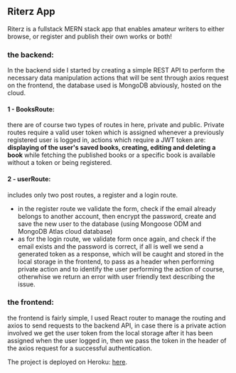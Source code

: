 ## Riterz App
Riterz is a fullstack MERN stack app that enables amateur writers to either browse, or register and publish their own works or both!

### the backend:
In the backend side I started by creating a simple REST API to perform the necessary data manipulation actions that will be sent through axios request on the frontend, the database used is MongoDB abviously, hosted on the cloud.

#### 1 - BooksRoute:
there are of course two types of routes in here, private and public.
Private routes require a valid user token which is assigned whenever a previously registered user is logged in, actions which require a JWT token are: **displaying of the user's saved books, creating, editing and deleting a book** while fetching the published books or a specific book is available without a token or being registered.

#### 2 - userRoute:
includes only two post routes, a register and a login route.
- in the register route we validate the form, check if the email already belongs to another account, then encrypt the password, create and save the new user to the database (using Mongoose ODM and MongoDB Atlas cloud database)
- as for the login route, we validate form once again, and check if the email exists and the password is correct, if all is well we send a generated token as a response, which will be caught and stored in the local storage in the frontend, to pass as a header when performing private action and to identify the user performing the action of course, otherwhise we return an error with user friendly text describing the issue.

### the frontend:
the frontend is fairly simple, I used React router to manage the routing and axios to send requests to the backend API, in case there is a private action involved we get the user token from the local storage after it has been assigned when the user logged in, then we pass the token in the header of the axios request for a successful authentication.

The project is deployed on Heroku: [here](https://riterz.herokuapp.com/).
